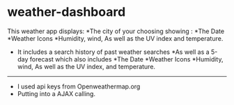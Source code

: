 # weather-dashboard
This weather app displays:
*The city of your choosing showing :
*The Date
*Weather Icons
*Humidity, wind, As well as the UV index and temperature.
* It includes a search history of past weather searches
*As well as a 5-day forecast which also includes 
*The Date
*Weather Icons
*Humidity, wind, As well as the UV index, and temperature.
**********************************************
- I used api keys from Openweathermap.org
- Putting into a AJAX calling.
